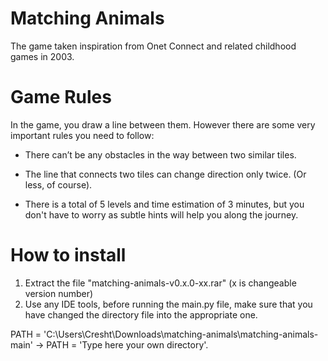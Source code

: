 # Matching Animals

The game taken inspiration from Onet Connect and related childhood games in 2003.

# Game Rules

In the game, you draw a line between them. However there are some very important rules you need to follow:

- There can’t be any obstacles in the way between two similar tiles.

- The line that connects two tiles can change direction only twice. (Or less, of course).

- There is a total of 5 levels and time estimation of 3 minutes, but you don't have to worry as subtle hints will help you along the journey. 

# How to install

1. Extract the file "matching-animals-v0.x.0-xx.rar" (x is changeable version number)
2. Use any IDE tools, before running the main.py file, make sure that you have changed the directory file into the appropriate one.

PATH = 'C:\\Users\\Cresht\\Downloads\\matching-animals\\matching-animals-main' → PATH = 'Type here your own directory'.
